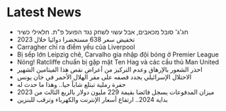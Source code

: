 # Latest News
-  חג'ג' סובל מכאבים, אבל עשוי לשחק נגד הפועל פ"ת. חלאילי כשיר
-  تخفيض سعر 638 مستحضرا دوائيا خلال 2023
-  Carragher chỉ ra điểm yếu của Liverpool
-  Bị sếp lớn Leipzig chê, Carvalho gia nhập đội bóng ở Premier League
-  Nóng! Ratcliffe chuẩn bị gặp mặt Ten Hag và các cầu thủ Man United
-  احذر الشعور بالإرهاق وعدم التركيز من أعراض نقص هذا الفيتامين الشهير
-  الاحتلال الإسرائيلي يجدد قصفه على مقر الهلال الأحمر في خان يونس
-  حفرة رملية تبتلع شاباً حيا.. وهذا ما حدث له
-  ميزان المدفوعات يسجل فائضا بقيمة 229 مليون دولار بالربع الثالث من 2023
-  بداية 2024.. ارتفاع أسعار الإنترنت والكهرباء وترقب للبنزين
